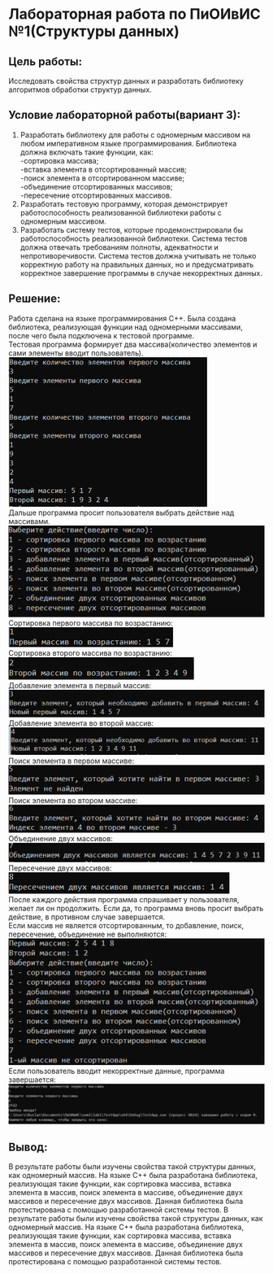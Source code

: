 # Лабораторная работа по ПиОИвИС №1(Структуры данных)
## Цель работы:
Исследовать свойства структур данных и разработать библиотеку алгоритмов обработки структур данных.
## Условие лабораторной работы(вариант 3):
1) Разработать библиотеку для работы с одномерным массивом на любом императивном языке программирования. Библиотека должна включать такие функции, как:  
-сортировка массива;  
-вставка элемента в отсортированный массив;  
-поиск элемента в отсортированном массиве;  
-объединение отсортированных массивов;  
-пересечение отсортированных массивов.  
2) Разработать тестовую программу, которая демонстрирует работоспособность реализованной библиотеки работы с одномерным массивом.
3) Разработать систему тестов, которые продемонстрировали бы работоспособность реализованной библиотеки. Система тестов должна отвечать требованиям полноты, адекватности и непротиворечивости. Система тестов должна учитывать не только корректную работу на правильных данных, но и предусматривать корректное завершение программы в случае некорректных данных.
## Решение:
Работа сделана на языке программирования С++. Была создана библиотека, реализующая функции над одномерными массивами, после чего была подключена к тестовой программе.  
Тестовая программа формирует два массива(количество элементов и сами элементы вводит пользователь).  
![](images/arrays.png)  
Дальше программа просит пользователя выбрать действие над массивами.  
![](images/actions.png)  
Сортировка первого массива по возрастанию:  
![](images/first_arr_incr.png)  
Сортировка второго массива по возрастанию:  
![](images/second_arr_incr.png)  
Добавление элемента в первый массив:  
![](images/first_arr_push.png)  
Добавление элемента во второй массив:  
![](images/second_arr_push.png)  
Поиск элемента в первом массиве:  
![](images/first_arr_find.png)  
Поиск элемента во втором массиве:  
![](images/second_arr_find.png)  
Объединение двух массивов:  
![](images/union.png)  
Пересечение двух массивов:  
![](images/intersection.png)  
После каждого действия программа спрашивает у пользователя, желает ли он продолжить. Если да, то программа вновь просит выбрать действие, в противном случае завершается.  
Если массив не является отсортированным, то добавление, поиск, пересечение, объединение не выполняются:  
![](images/not_sorted_arr.png)  
Если пользователь вводит некорректные данные, программа завершается:  
![](images/input_error.png)  
## Вывод:
В результате работы были изучены свойства такой структуры данных, как одномерный массив. На языке С++ была разработана библиотека, реализующая такие функции, как сортировка массива, вставка элемента в массив, поиск элемента в массиве, объединение двух массивов и пересечение двух массивов. Данная библиотека была протестирована с помощью разработанной системы тестов.
В результате работы были изучены свойства такой структуры данных, как одномерный массив. На языке С++ была разработана библиотека, реализующая такие функции, как сортировка массива, вставка элемента в массив, поиск элемента в массиве, объединение двух массивов и пересечение двух массивов. Данная библиотека была протестирована с помощью разработанной системы тестов.
